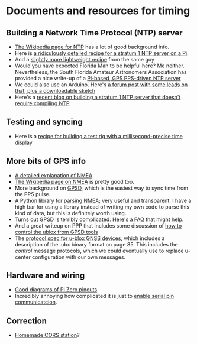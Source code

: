 # Documents and resources for timing

## Building a Network Time Protocol (NTP) server

- [The Wikipedia page for NTP](https://en.m.wikipedia.org/wiki/Network_Time_Protocol) has a lot of good background info.
- Here is [a ridiculously detailed recipe for a stratum 1 NTP server on a Pi](https://www.satsignal.eu/ntp/Raspberry-Pi-NTP.html).
- And a [slightly more lightweight recipe](https://www.satsignal.eu/ntp/Raspberry-Pi-quickstart.html) from the same guy
- Would you have expected Florida Man to be helpful here? Me neither. Nevertheless, the South Florida Amateur Astronomers Association has provided a nice write-up of a [Pi-based, GPS PPS-driven NTP server](https://www.slsmk.com/how-to-setup-a-gps-pps-ntp-time-server-on-raspberry-pi/)
- We could also use an Arduino. Here's [a forum post with some leads on that, plus a downloadable sketch](https://forum.arduino.cc/index.php?topic=197870.0)
- Here's a [recent blog on building a stratum 1 NTP server that doesn't require compiling NTP](https://blog.thelifeofkenneth.com/2020/03/building-raspberry-pi-stratum-1-ntp.html?m=1)

## Testing and syncing
- Here is a [recipe for building a test rig with a millisecond-precise time display](https://www.instructables.com/id/High-speed-Clock-for-Slow-motion-Videos/)

## More bits of GPS info
- [A detailed explanation of NMEA](http://www.gpsinformation.org/dale/nmea.htm)
- [The Wikipedia page on NMEA](https://en.wikipedia.org/wiki/NMEA_0183) is pretty good too.
- More background on [GPSD](https://ozzmaker.com/using-python-with-a-gps-receiver-on-a-raspberry-pi/), which is the easiest way to sync time from the PPS pulse.
- A Python library for [parsing NMEA](https://github.com/Knio/pynmea2); very useful and transparent. I have a high bar for using a library instead of writing my own code to parse this kind of data, but this is definitely worth using.
- Turns out GPSD is terribly complicated. [Here's a FAQ](https://gpsd.gitlab.io/gpsd/faq.html#raspberry) that might help.
- And a great writeup on PPP that includes some discussion of [how to control the ublox from GPSD tools](https://gpsd.gitlab.io/gpsd/ppp-howto.html)
- The [protocol spec for u-blox GNSS devices](https://www.u-blox.com/sites/default/files/products/documents/u-blox6_ReceiverDescrProtSpec_%28GPS.G6-SW-10018%29_Public.pdf), which includes a description of the .ubx binary format on page 85. This includes the _control_ message protocols, which we could eventually use to replace u-center configuration with our own messages.
## Hardware and wiring
- [Good diagrams of Pi Zero pinouts](https://pi4j.com/1.2/pins/model-zero-rev1.html)
- Incredibly annoying how complicated it is just to [enable serial pin communicatcion](https://learn.adafruit.com/raspberry-pi-zero-creation/enable-uart).

## Correction
- [Homemade CORS station](https://community.st.com/s/feed/0D50X0000AIcbSLSQZ)?
